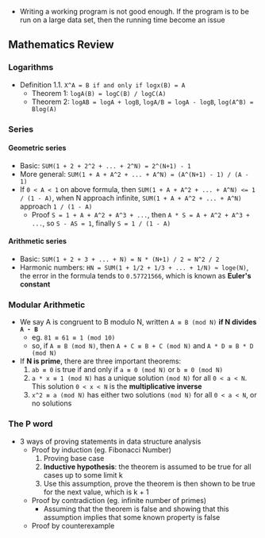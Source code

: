 - Writing a working program is not good enough. If the program is to be run on a large data set, then the running time become an issue

## Mathematics Review

### Logarithms

- Definition 1.1. `X^A = B if and only if logx(B) = A`
  - Theorem 1: `logA(B) = logC(B) / logC(A)`
  - Theorem 2: `logAB = logA + logB`, `logA/B = logA - logB`, `log(A^B) = Blog(A)`

### Series

#### Geometric series

- Basic: `SUM(1 + 2 + 2^2 + ... + 2^N) = 2^(N+1) - 1`
- More general: `SUM(1 + A + A^2 + ... + A^N) = (A^(N+1) - 1) / (A - 1)`
- If `0 < A < 1` on above formula, then `SUM(1 + A + A^2 + ... + A^N) <= 1 / (1 - A)`, when N approach infinite, `SUM(1 + A + A^2 + ... + A^N)` approach `1 / (1 - A)`
  - Proof `S = 1 + A + A^2 + A^3 + ...`, then `A * S = A + A^2 + A^3 + ...`, so `S - AS = 1`, finally `S = 1 / (1 - A)`

#### Arithmetic series

- Basic: `SUM(1 + 2 + 3 + ... + N) = N * (N+1) / 2 ≈ N^2 / 2`
- Harmonic numbers: `HN = SUM(1 + 1/2 + 1/3 + ... + 1/N) ≈ loge(N)`, the error in the formula tends to `0.57721566`, which is known as **Euler's constant**

### Modular Arithmetic

- We say A is congruent to B modulo N, written `A ≡ B (mod N)` **if N divides `A - B`**
  - eg. `81 ≡ 61 ≡ 1 (mod 10)`
  - so, if `A ≡ B (mod N)`, then `A + C ≡ B + C (mod N)` and `A * D ≡ B * D (mod N)`
- If **N is prime**, there are three important theorems:
  1. `ab ≡ 0` is true if and only if `a ≡ 0 (mod N)` or `b ≡ 0 (mod N)`
  2. `a * x ≡ 1 (mod N)` has a unique solution `(mod N)` for all `0 < a < N`. This solution `0 < x < N` is the **multiplicative inverse**
  3. `x^2 ≡ a (mod N)` has either two solutions `(mod N)` for all `0 < a < N`, or no solutions

### The P word

- 3 ways of proving statements in data structure analysis
  - Proof by induction (eg. Fibonacci Number)
    1. Proving base case
    2. **Inductive hypothesis**: the theorem is assumed to be true for all cases up to some limit k
    3. Use this assumption, prove the theorem is then shown to be true for the next value, which is k + 1
  - Proof by contradiction (eg. infinite number of primes)
    - Assuming that the theorem is false and showing that this assumption implies that some known property is false
  - Proof by counterexample

